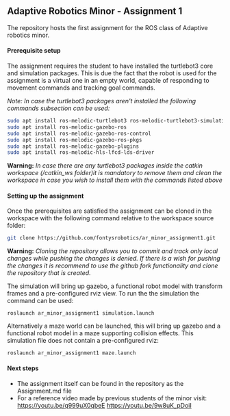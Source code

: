 ## Adaptive Robotics Minor - Assignment 1
The repository hosts the first assignment for the ROS class of Adaptive robotics minor.

#### Prerequisite setup
The assignment requires the student to have installed the turtlebot3 core and simulation packages. This is due the fact that the robot is used for the assignment is a virtual one in an empty world, capable of responding to movement commands and tracking goal commands.

*Note: In case the turtlebot3 packages aren't installed the following commands subsection can be used:*
```bash
sudo apt install ros-melodic-turtlebot3 ros-melodic-turtlebot3-simulations
sudo apt install ros-melodic-gazebo-ros
sudo apt install ros-melodic-gazebo-ros-control
sudo apt install ros-melodic-gazebo-ros-pkgs
sudo apt install ros-melodic-gazebo-plugins
sudo apt install ros-melodic-hls-lfcd-lds-driver
```
**Warning:** *In case there are any turtlebot3 packages inside the catkin workspace (/catkin_ws folder)it is mandatory to remove them and clean the workspace in case you wish to install them with the commands listed above*

#### Setting up the assignment
Once the prerequisites are satisfied the assignment can be cloned in the workspace with the following command relative to the workspace source folder:
```bash
git clone https://github.com/fontysrobotics/ar_minor_assignment1.git
```
**Warning:** *Cloning the repository allows you to commit and track only local changes while pushing the changes is denied. If there is a wish for pushing the changes it is recommend to use the github fork functionality and clone the repository that is created.*

The simulation will bring up gazebo, a functional robot model with transform frames and a pre-configured rviz view. To run the the simulation the command can be used:
```ros
roslaunch ar_minor_assignment1 simulation.launch
```

Alternatively a maze world can be launched, this will bring up gazebo and a functional robot model in a maze supporting collision effects. This simulation file does not contain a pre-configured rviz:
``` ros
roslaunch ar_minor_assignment1 maze.launch
```

#### Next steps
- The assignment itself can be found in the repository as the Assignment.md file
- For a reference video made by previous students of the minor visit:
https://youtu.be/q999uX0qbeE
https://youtu.be/9w8uK_pDoiI
